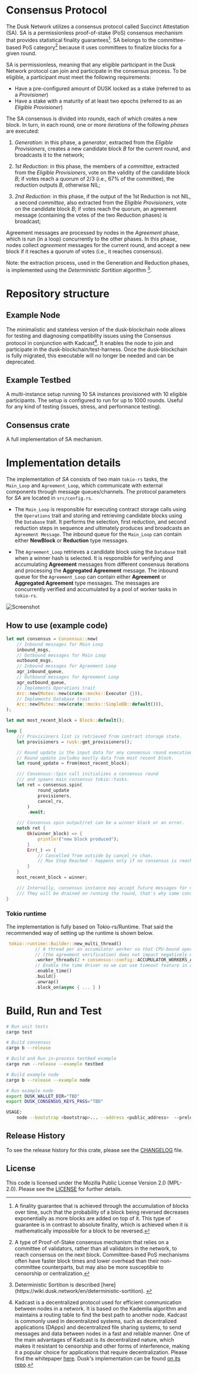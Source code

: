 # Consensus Protocol

The Dusk Network utilizes a consensus protocol called Succinct Attestation (SA). SA is a permissionless proof-of-stake (PoS) consensus mechanism that provides statistical finality guarantees[^1]. SA belongs to the committee-based PoS category[^2] because it uses committees to finalize blocks for a given round.

SA is permissionless, meaning that any eligible participant in the Dusk Network protocol can join and participate in the consensus process. To be eligible, a participant must meet the following requirements:

 - Have a pre-configured amount of DUSK locked as a stake (referred to as a _Provisioner_)
 - Have a stake with a maturity of at least two epochs (referred to as an _Eligible Provisioner_)

The SA consensus is divided into _rounds_, each of which creates a new block. In turn, in each round, one or more _iterations_ of the following _phases_ are executed:

  1. _Generation_: in this phase, a _generator_, extracted from the _Eligible Provisioners_, creates a new candidate block $B$ for the current round, and broadcasts it to the network;
  
  2. _1st Reduction_: in this phase, the members of a _committee_, extracted from the _Eligible Provisioners_, vote on the validity of the candidate block $B$; 
  if votes reach a quorum of $2/3$ (i.e., 67% of the committee), the reduction outputs $B$, otherwise NIL;

  3. _2nd Reduction_: in this phase, if the output of the 1st Reduction is not NIL, a second _committee_, also extracted from the _Eligible Provisioners_, vote on the candidate block $B$;
  if votes reach the quorum, an agreement message (containing the votes of the two Reduction phases) is broadcast;

Agreement messages are processed by nodes in the _Agreement_ phase, which is run (in a loop) concurrently to the other phases. In this phase, nodes collect _agreement_ messages for the current round, and accept a new block if it reaches a quorum of votes (i.e., it reaches consensus).

Note: the extraction process, used in the Generation and Reduction phases, is implemented using the _Deterministic Sortition_ algorithm [^3]. 


# Repository structure

## Example Node
The minimalistic and stateless version of the dusk-blockchain node allows for testing and diagnosing compatibility issues using the Consensus protocol in conjunction with Kadcast[^4]. It enables the node to join and participate in the dusk-blockchain/test-harness. Once the dusk-blockchain is fully migrated, this executable will no longer be needed and can be deprecated.

## Example Testbed
A multi-instance setup running 10 SA instances provisioned with 10 eligible participants. The setup is configured to run for up to 1000 rounds. Useful for any kind of testing (issues, stress, and performance testing).

## Consensus crate
A full implementation of SA mechanism.

# Implementation details
The implementation of *SA* consists of two main `tokio-rs` tasks, the `Main_Loop` and `Agreement_Loop`, which communicate with external components through message queues/channels. The protocol parameters for *SA* are located in `src/config.rs`.

- The `Main_Loop` is responsible for executing contract storage calls using the `Operations` trait and storing and retrieving candidate blocks using the `Database` trait. It performs the selection, first reduction, and second reduction steps in sequence and ultimately produces and broadcasts an `Agreement Message`. The inbound queue for the `Main_Loop` can contain either **NewBlock** or **Reduction** type messages.

- The `Agreement_Loop` retrieves a candidate block using the `Database` trait when a winner hash is selected. It is responsible for verifying and accumulating **Agreement** messages from different consensus iterations and processing the **Aggregated Agreement** message. The inbound queue for the `Agreement_Loop` can contain either **Agreement** or **Aggregated Agreement** type messages. The messages are concurrently verified and accumulated by a pool of worker tasks in `tokio-rs`.

 ![Screenshot](node.png)

## How to use (example code)
```rust
let mut consensus = Consensus::new(
	// Inbound messages for Main Loop
	inbound_msgs,
	// Outbound messages for Main Loop
	outbound_msgs,
	// Inbound messages for Agreement Loop
	agr_inbound_queue,
	// Outbound messages for Agreement Loop
	agr_outbound_queue,
	// Implements Operations trait
	Arc::new(Mutex::new(crate::mocks::Executor {})),
	// Implements Database trait
	Arc::new(Mutex::new(crate::mocks::SimpleDB::default())),
);

let mut most_recent_block = Block::default();

loop {
	/// Provisioners list is retrieved from contract storage state.
	let provisioners = rusk::get_provisioners();

	// Round update is the input data for any consensus round execution.
	// Round update includes mostly data from most recent block. 
	let round_update = from(most_recent_block);

	/// Consensus::Spin call initializes a consensus round
	/// and spawns main consensus tokio::tasks.
	let ret = consensus.spin(
			round_update
			provisioners,
			cancel_rx,
		)
		.await;

	/// Consensus spin output/ret can be a winner block or an error. 
	match ret {
		Ok(winner_block) => { 
			println!("new block produced");
		}
		Err(_) => {
			// Cancelled from outside by cancel_rx chan.
			// Max Step Reached - happens only if no consensus is reached for up to 213 steps/71 iterations.
		}
	}
	most_recent_block = winner;

	/// Internally, consensus instance may accept future messages for next round. 
	/// They will be drained on running the round, that's why same consensus instance is used for all round executions.
}
```
 
 ### Tokio runtime

The implementation is fully based on Tokio-rs/Runtime. That said the recommended way of setting up the runtime is shown below.

 ```rust
  tokio::runtime::Builder::new_multi_thread()
			// A thread per an accumulator worker so that CPU-bound operations 
			// (the agreement verification) does not impact negatively main tokio tasks. 
            .worker_threads(2 + consensus::config::ACCUMULATOR_WORKERS_AMOUNT)
			// Enable the time driver so we can use timeout feature in all steps execution.
            .enable_time()
            .build()
            .unwrap()
            .block_on(async { ... } )
 ```

# Build, Run and Test
```bash
# Run unit tests
cargo test
```

```bash
# Build consensus
cargo b --release
```

```bash
# Build and Run in-process testbed example
cargo run --release --example testbed
```

```bash
# Build example node
cargo b --release --example node

# Run example node
export DUSK_WALLET_DIR="TBD"
export DUSK_CONSENSUS_KEYS_PASS="TBD"

USAGE:
    node --bootstrap <bootstrap>... --address <public_address>  --preloaded-num <preloaded-num> --provisioner-unique-id <prov-id>  --log-level <LOG>

```

[^1]: A finality guarantee that is achieved through the accumulation of blocks over time, such that the probability of a block being reversed decreases exponentially as more blocks are added on top of it. This type of guarantee is in contrast to absolute finality, which is achieved when it is mathematically impossible for a block to be reversed.
[^2]: A type of Proof-of-Stake consensus mechanism that relies on a committee of validators, rather than all validators in the network, to reach consensus on the next block. Committee-based PoS mechanisms often have faster block times and lower overhead than their non-committee counterparts, but may also be more susceptible to censorship or centralization.
[^3]: <!-- TODO: add short description here --> Deterministic Sortition is described [here](https://wiki.dusk.network/en/deterministic-sortition). 
[^4]: Kadcast is a decentralized protocol used for efficient communication between nodes in a network. It is based on the Kademlia algorithm and maintains a routing table to find the best path to another node. Kadcast is commonly used in decentralized systems, such as decentralized applications (DApps) and decentralized file sharing systems, to send messages and data between nodes in a fast and reliable manner. One of the main advantages of Kadcast is its decentralized nature, which makes it resistant to censorship and other forms of interference, making it a popular choice for applications that require decentralization. Please find the whitepaper [here](https://eprint.iacr.org/2021/996). Dusk's implementation can be found [on its repo](https://github.com/dusk-network/kadcast).

## Release History

To see the release history for this crate, please see the [CHANGELOG](./CHANGELOG.md) file.

## License

This code is licensed under the Mozilla Public License Version 2.0 (MPL-2.0). Please see the [LICENSE](./LICENSE) for further details.
